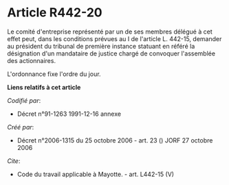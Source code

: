 # Article R442-20

Le comité d'entreprise représenté par un de ses membres délégué à cet effet peut, dans les conditions prévues au I de
l'article L. 442-15, demander au président du tribunal de première instance statuant en référé la désignation d'un mandataire
de justice chargé de convoquer l'assemblée des actionnaires. 

L'ordonnance fixe l'ordre du jour.

**Liens relatifs à cet article**

_Codifié par_:

  - Décret n°91-1263 1991-12-16 annexe

_Créé par_:

  - Décret n°2006-1315 du 25 octobre 2006 - art. 23 () JORF 27 octobre 2006

_Cite_:

  - Code du travail applicable à Mayotte. - art. L442-15 (V)

